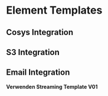 # Element Templates

<!-- Link available element-templates below -->

## Cosys Integration

<DownloadArtifact
    artifact="cosys_generate_document_template_V02.json"
    type="element-template" />
<DownloadArtifact
    artifact="cosys-alle-daten.json"
    type="element-template" />
<DownloadArtifact
    artifact="cosys-dokument-erstellen.json"
    type="element-template" />

## S3 Integration

<DownloadArtifact
    artifact="s3_create_presigned_url_template.json"
    type="element-template" />

## Email Integration

<DownloadArtifact
    artifact="sendMailV02.json"
    type="element-template" />

**Verwenden Streaming Template V01**

<DownloadArtifact
    artifact="sendSimpleMailV01.json"
    type="element-template" />
<DownloadArtifact
    artifact="sendMailV01.json"
    type="element-template" />
